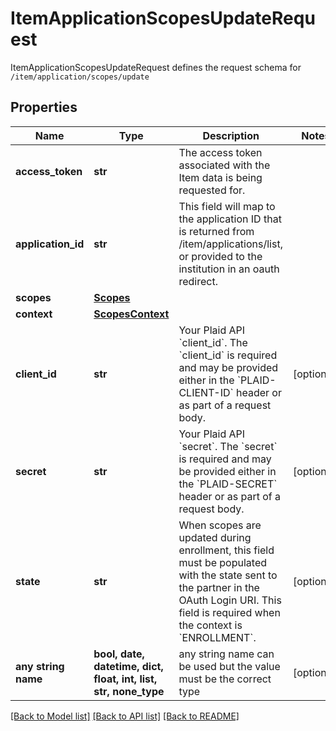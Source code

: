 # ItemApplicationScopesUpdateRequest

ItemApplicationScopesUpdateRequest defines the request schema for `/item/application/scopes/update`

## Properties
Name | Type | Description | Notes
------------ | ------------- | ------------- | -------------
**access_token** | **str** | The access token associated with the Item data is being requested for. | 
**application_id** | **str** | This field will map to the application ID that is returned from /item/applications/list, or provided to the institution in an oauth redirect. | 
**scopes** | [**Scopes**](Scopes.md) |  | 
**context** | [**ScopesContext**](ScopesContext.md) |  | 
**client_id** | **str** | Your Plaid API &#x60;client_id&#x60;. The &#x60;client_id&#x60; is required and may be provided either in the &#x60;PLAID-CLIENT-ID&#x60; header or as part of a request body. | [optional] 
**secret** | **str** | Your Plaid API &#x60;secret&#x60;. The &#x60;secret&#x60; is required and may be provided either in the &#x60;PLAID-SECRET&#x60; header or as part of a request body. | [optional] 
**state** | **str** | When scopes are updated during enrollment, this field must be populated with the state sent to the partner in the OAuth Login URI. This field is required when the context is &#x60;ENROLLMENT&#x60;. | [optional] 
**any string name** | **bool, date, datetime, dict, float, int, list, str, none_type** | any string name can be used but the value must be the correct type | [optional]

[[Back to Model list]](../README.md#documentation-for-models) [[Back to API list]](../README.md#documentation-for-api-endpoints) [[Back to README]](../README.md)


